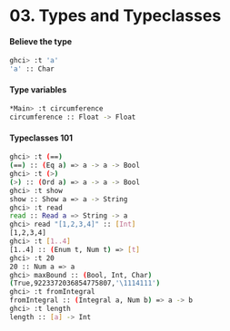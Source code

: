 # 03. Types and Typeclasses

#### Believe the type
```bash
ghci> :t 'a'  
'a' :: Char 
```
#### Type variables
```bash
*Main> :t circumference 
circumference :: Float -> Float
```
#### Typeclasses 101
```bash
ghci> :t (==)
(==) :: (Eq a) => a -> a -> Bool
ghci> :t (>)  
(>) :: (Ord a) => a -> a -> Bool
ghci> :t show
show :: Show a => a -> String
ghci> :t read
read :: Read a => String -> a
ghci> read "[1,2,3,4]" :: [Int]  
[1,2,3,4]
ghci> :t [1..4]
[1..4] :: (Enum t, Num t) => [t]
ghci> :t 20
20 :: Num a => a
ghci> maxBound :: (Bool, Int, Char) 
(True,9223372036854775807,'\1114111')
ghci> :t fromIntegral 
fromIntegral :: (Integral a, Num b) => a -> b
ghci> :t length
length :: [a] -> Int
```